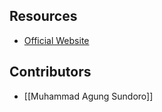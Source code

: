 ## Resources
- [Official Website](https://developer.wordpress.org/block-editor/reference-guides/packages/packages-plugins/)

## Contributors
- [[Muhammad Agung Sundoro]]